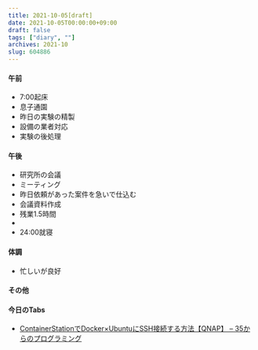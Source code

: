 ```yaml
---
title: 2021-10-05[draft]
date: 2021-10-05T00:00:00+09:00
draft: false
tags: ["diary", ""]
archives: 2021-10
slug: 604886
---
```

#### 午前
- 7:00起床
- 息子通園
- 昨日の実験の精製
- 設備の業者対応
- 実験の後処理
#### 午後
- 研究所の会議
- ミーティング
- 昨日依頼があった案件を急いで仕込む
- 会議資料作成
- 残業1.5時間
- 
- 24:00就寝
#### 体調
- 忙しいが良好
#### その他
#### 今日のTabs
- [ContainerStationでDocker×UbuntuにSSH接続する方法【QNAP】 – 35からのプログラミング](https://from-age35.com/2028.html)